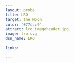 ```yaml
---
layout: probe
title: LRO
target: the Moon
color: '#77ccc9'
attract: lro_imageheader.jpg
image: lro.svg
dsn_name: LRO

links:

---
```

